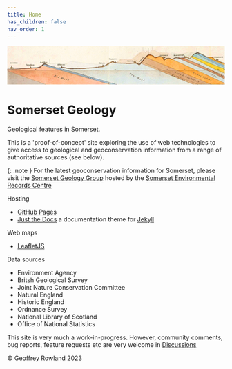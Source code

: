 ```yaml
---
title: Home
has_children: false
nav_order: 1
---
```


![William Smith section](/assets/images/TauntonStallbridge.png "William Smith's 1819 geological section of north Dorset and south Somerset")
# Somerset Geology

Geological features in Somerset.

This is a 'proof-of-concept' site exploring the use of web technologies to give access to geological and geoconservation information from a range of authoritative sources (see below).

{: .note }
For the latest geoconservation information for Somerset, please visit the [Somerset Geology Group](https://www.somerc.com/specialist-groups/somerset-geology-group/) hosted by the [Somerset Environmental Records Centre](https://www.somerc.com/)

Hosting
* [GitHub Pages](https://pages.github.com/)
* [Just the Docs](https://just-the-docs.github.io/just-the-docs/) a documentation theme for [Jekyll](https://jekyllthemes.io/github-pages-themes)

Web maps
* [LeafletJS](https://leafletjs.com/)

Data sources
* Environment Agency
* Britsh Geological Survey
* Joint Nature Conservation Committee
* Natural England
* Historic England
* Ordnance Survey
* National Library of Scotland
* Office of National Statistics

This site is very much a work-in-progress. However, community comments, bug reports, feature requests etc are very welcome in [Discussions](https://github.com/somersetgeology/somersetgeology.github.io/discussions/)

&copy; Geoffrey Rowland 2023

